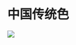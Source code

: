 # 中国传统色
 ![](https://fastly.jsdelivr.net/gh/daodaolee/photobed@main/img/16622256146991662225614352.png)